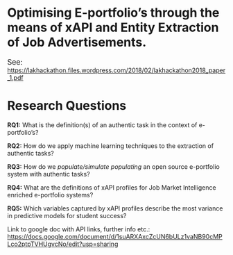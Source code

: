 # Optimising E-portfolio’s through the means of xAPI and Entity Extraction of Job Advertisements.

<big>See:</big> <a href="https://lakhackathon.files.wordpress.com/2018/02/lakhackathon2018_paper_1.pdf" target="_blank">https://lakhackathon.files.wordpress.com/2018/02/lakhackathon2018_paper_1.pdf</a>

# Research Questions

**RQ1:** What is the definition(s) of an authentic task in the context of e-portfolio’s?

**RQ2:** How do we apply machine learning techniques to the extraction of authentic tasks?

**RQ3:** How do we *populate/simulate populating* an open source e-portfolio system with authentic tasks?

**RQ4:** What are the definitions of xAPI profiles for Job Market Intelligence enriched e-portfolio systems?

**RQ5:** Which variables captured by xAPI profiles describe the most variance in predictive models for student success?


Link to google doc with API links, further info etc.: https://docs.google.com/document/d/1suARXAxcZcUN6bULz1vaNB90cMPLco2ptpTVHUgvcNo/edit?usp=sharing 
